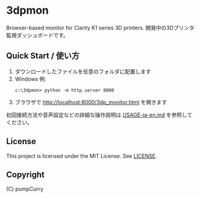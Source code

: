 # 3dpmon

Browser-based monitor for Clarity K1 series 3D printers.
開発中の3Dプリンタ監視ダッシュボードです。

## Quick Start / 使い方
1. ダウンロードしたファイルを任意のフォルダに配置します
2. Windows 例:
   ```
   c:\3dpmon> python -m http.server 8000
   ```
3. ブラウザで [http://localhost:8000/3dp_monitor.html](http://localhost:8000/3dp_monitor.html) を開きます

初回接続方法や音声設定などの詳細な操作説明は
[USAGE-ja-en.md](USAGE-ja-en.md) を参照してください。

## License
This project is licensed under the MIT License. See [LICENSE](LICENSE).

## Copyright
(C) pumpCurry
